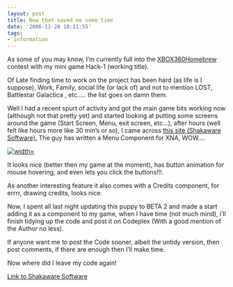 ```yaml
---
layout: post
title: Now that saved me some time
date: '2006-11-28 10:11:55'
tags:
- information
---
```


As some of you may know, I’m currently full into the [XBOX360Homebrew](http://xbox360homebrew.com/default) contest with my mini game Hack-1 (working title).

Of Late finding time to work on the project has been hard (as life is I suppose), Work, Family, social life (or lack of) and not to mention LOST, Battlestar Galactica , etc….. the list goes on damn them.

Well I had a recent spurt of activity and got the main game bits working now (although not that pretty yet) and started looking at putting some screens around the game (Start Screen, Menu, exit screen, etc…), after hours (well felt like hours more like 30 min’s or so), I came across [this site (Shakaware Software).](http://www.shakaware.com/ "Shakaware Software")  The guy has written a Menu Component for XNA, WOW….

[![ width=](http://tk2.storage.msn.com/x1pb4lnKEHD-4CJQOyvlqmI51Rc6D1cW51ePdeTP68-sLB-T-oz4rahMAvwzmOZ5UmZWtptMStOL5Sl0RdKXn_amLlIFo_bOEwkutG-Xa9mFuMCFTidd0xjtka2zCLiTDhLsJLcJyaiQOd25TGi1v6bfw)](http://tk2.storage.msn.com/x1pb4lnKEHD-4CJQOyvlqmI51Rc6D1cW51ePdeTP68-sLDw9X5Cn66tN0PY2CzRkCehuyJn9XceJ5Ma9-nMgx8pKUHGqmaCCnx49PYxhdnJFkE5gnxAy0RBYg1WWBwAStBqCK7AnFQpSTgjSCnmb_cW0w)

It looks nice (better then my game at the moment), has button animation for mouse hovering, and even lets you click the buttons!!!.

As another interesting feature it also comes with a Credits component, for errrr, drawing credits, looks nice.

Now, I spent all last night updating this puppy to BETA 2 and made a start adding it as a component to my game, when I have time (not much mind), i’ll finish tidying up the code and post it on Codeplex (With a good mention of the Author no less).

If anyone want me to post the Code sooner, albeit the untidy version, then post comments, if there are enough then I’ll make time.

Now where did I leave my code again!

[Link to Shakaware Software](http://www.shakaware.com/)

